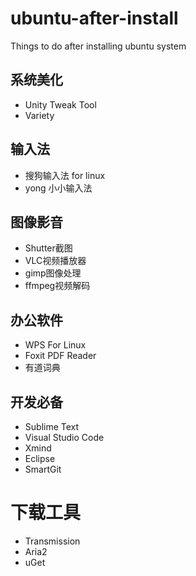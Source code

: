 # ubuntu-after-install
Things to do after installing ubuntu system

## 系统美化

- Unity Tweak Tool
- Variety

## 输入法

- 搜狗输入法 for linux
- yong 小小输入法

## 图像影音

- Shutter截图 
- VLC视频播放器
- gimp图像处理
- ffmpeg视频解码

## 办公软件

- WPS For Linux
- Foxit PDF Reader
- 有道词典

## 开发必备

- Sublime Text
- Visual Studio Code
- Xmind
- Eclipse
- SmartGit

# 下载工具

- Transmission
- Aria2
- uGet
